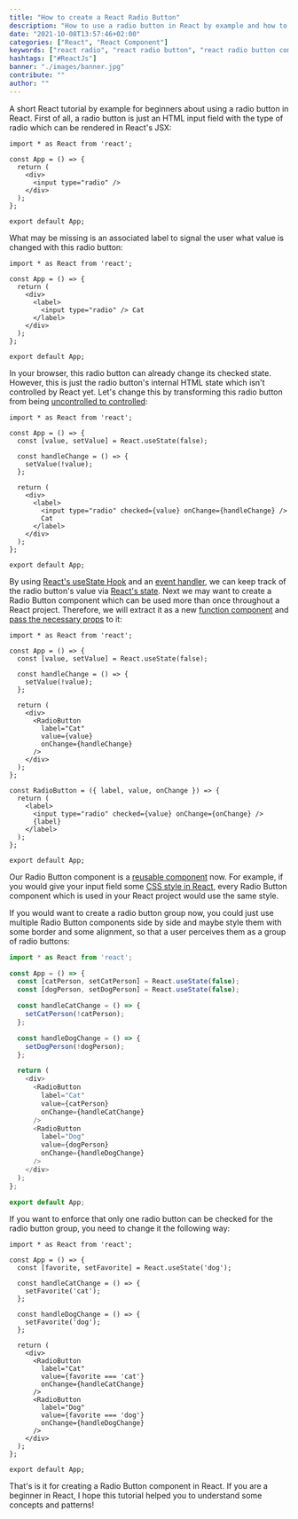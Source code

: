 ```yaml
---
title: "How to create a React Radio Button"
description: "How to use a radio button in React by example and how to create a React Radio Component ..."
date: "2021-10-08T13:57:46+02:00"
categories: ["React", "React Component"]
keywords: ["react radio", "react radio button", "react radio button component"]
hashtags: ["#ReactJs"]
banner: "./images/banner.jpg"
contribute: ""
author: ""
---
```


<Sponsorship />

A short React tutorial by example for beginners about using a radio button in React. First of all, a radio button is just an HTML input field with the type of radio which can be rendered in React's JSX:

```javascript{6}
import * as React from 'react';

const App = () => {
  return (
    <div>
      <input type="radio" />
    </div>
  );
};

export default App;
```

What may be missing is an associated label to signal the user what value is changed with this radio button:

```javascript{6-8}
import * as React from 'react';

const App = () => {
  return (
    <div>
      <label>
        <input type="radio" /> Cat
      </label>
    </div>
  );
};

export default App;
```

In your browser, this radio button can already change its checked state. However, this is just the radio button's internal HTML state which isn't controlled by React yet. Let's change this by transforming this radio button from being [uncontrolled to controlled](/react-controlled-components/):

```javascript{4,6-8,13}
import * as React from 'react';

const App = () => {
  const [value, setValue] = React.useState(false);

  const handleChange = () => {
    setValue(!value);
  };

  return (
    <div>
      <label>
        <input type="radio" checked={value} onChange={handleChange} />
        Cat
      </label>
    </div>
  );
};

export default App;
```

By using [React's useState Hook](/react-usestate-hook/) and an [event handler](/react-event-handler/), we can keep track of the radio button's value via [React's state](/react-state/). Next we may want to create a Radio Button component which can be used more than once throughout a React project. Therefore, we will extract it as a new [function component](/react-function-component/) and [pass the necessary props](/react-pass-props-to-component/) to it:

```javascript{12-16,21-28}
import * as React from 'react';

const App = () => {
  const [value, setValue] = React.useState(false);

  const handleChange = () => {
    setValue(!value);
  };

  return (
    <div>
      <RadioButton
        label="Cat"
        value={value}
        onChange={handleChange}
      />
    </div>
  );
};

const RadioButton = ({ label, value, onChange }) => {
  return (
    <label>
      <input type="radio" checked={value} onChange={onChange} />
      {label}
    </label>
  );
};

export default App;
```

Our Radio Button component is a [reusable component](/react-reusable-components/) now. For example, if you would give your input field some [CSS style in React](/react-css-styling/), every Radio Button component which is used in your React project would use the same style.

If you would want to create a radio button group now, you could just use multiple Radio Button components side by side and maybe style them with some border and some alignment, so that a user perceives them as a group of radio buttons:

```javascript
import * as React from 'react';

const App = () => {
  const [catPerson, setCatPerson] = React.useState(false);
  const [dogPerson, setDogPerson] = React.useState(false);

  const handleCatChange = () => {
    setCatPerson(!catPerson);
  };

  const handleDogChange = () => {
    setDogPerson(!dogPerson);
  };

  return (
    <div>
      <RadioButton
        label="Cat"
        value={catPerson}
        onChange={handleCatChange}
      />
      <RadioButton
        label="Dog"
        value={dogPerson}
        onChange={handleDogChange}
      />
    </div>
  );
};

export default App;
```

If you want to enforce that only one radio button can be checked for the radio button group, you need to change it the following way:

```javascript{4,7,11,18,23}
import * as React from 'react';

const App = () => {
  const [favorite, setFavorite] = React.useState('dog');

  const handleCatChange = () => {
    setFavorite('cat');
  };

  const handleDogChange = () => {
    setFavorite('dog');
  };

  return (
    <div>
      <RadioButton
        label="Cat"
        value={favorite === 'cat'}
        onChange={handleCatChange}
      />
      <RadioButton
        label="Dog"
        value={favorite === 'dog'}
        onChange={handleDogChange}
      />
    </div>
  );
};

export default App;
```

That's is it for creating a Radio Button component in React. If you are a beginner in React, I hope this tutorial helped you to understand some concepts and patterns!